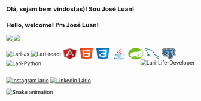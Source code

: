 ### Olá, sejam bem vindos(as)! Sou José Luan!
### Hello, welcome! I'm José Luan!

<div>
  <a href="https://github.com/jose-luan19">
  <img height="180em" src="https://github-readme-stats.vercel.app/api?username=jose-luan19&show_icons=true&theme=github_dark&include_all_commits=true&count_private=true"/>
  <img height="180em" src="https://github-readme-stats.vercel.app/api/top-langs/?username=jose-luan19&layout=compact&langs_count=7&theme=github_dark"/></a>
</div>

<div style="display: inline_block"><br>
  <img align="center" alt="Lari-Js" height="30" width="40" src="https://cdn.jsdelivr.net/gh/devicons/devicon/icons/javascript/javascript-original.svg">
  <img align="center" alt="Lari-react" height="30" width="40" src="https://cdn.jsdelivr.net/gh/devicons/devicon/icons/react/react-original.svg">
  <img align="center" alt="Lari-Angular" height="30" width="40" src="https://raw.githubusercontent.com/devicons/devicon/master/icons/angularjs/angularjs-original.svg">
  <img align="center" alt="Lari-HTML" height="30" width="40" src="https://raw.githubusercontent.com/devicons/devicon/master/icons/html5/html5-original.svg">
  <img align="center" alt="Lari-CSS" height="30" width="40" src="https://raw.githubusercontent.com/devicons/devicon/master/icons/css3/css3-original.svg">
  <img align="center" alt="Lari-Java" height="30" width="40" src="https://raw.githubusercontent.com/devicons/devicon/master/icons/java/java-original.svg">
  <img align="center" alt="Lari-Spring-Boot" height="30" width="40" src="https://raw.githubusercontent.com/devicons/devicon/master/icons/spring/spring-original.svg">
  <img align="center" alt="Lari-Mysql" height="30" width="40" src="https://raw.githubusercontent.com/devicons/devicon/master/icons/mysql/mysql-original.svg">
  <img align="center" alt="Lari-Postgresql" height="30" width="40" src="https://raw.githubusercontent.com/devicons/devicon/master/icons/postgresql/postgresql-original.svg">
  <img align="center" alt="Lari-Python" height="30" width="40" src="https://cdn.jsdelivr.net/gh/devicons/devicon/icons/python/python-original.svg">
  <img align="right" alt="Lari-Life-Developer" src="https://img.buzzfeed.com/buzzfeed-static/static/2017-12/7/13/asset/buzzfeed-prod-fastlane-01/anigif_sub-buzz-31301-1512671166-3.gif">
</div>

##
 
<div> 
   <a href="https://instagram.com/jose_luan19" target="_blank"><img src="https://img.shields.io/badge/-Instagram-%23E4405F?style=for-the-badge&logo=instagram&logoColor=white" target="_blank" alt="instagram lario"></a>
  <a href="https://www.linkedin.com/in/josé-luan-298459180" target="_blank"><img src="https://img.shields.io/badge/-LinkedIn-%230077B5?style=for-the-badge&logo=linkedin&logoColor=white" target="_blank" alt="Linkedin Lário"></a>
  
  ![Snake animation](https://github.com/jose-luan19/jose-luan19/blob/output/github-contribution-grid-snake.svg)
</div>
